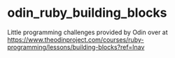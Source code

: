 # odin_ruby_building_blocks
Little programming challenges provided by Odin over at https://www.theodinproject.com/courses/ruby-programming/lessons/building-blocks?ref=lnav
